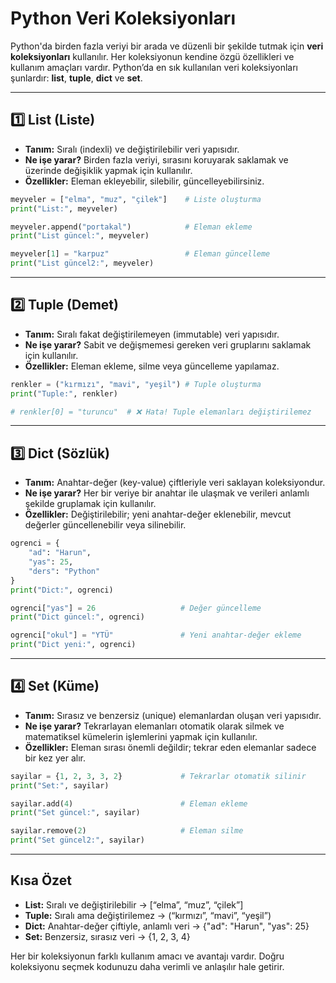 # Python Veri Koleksiyonları

Python'da birden fazla veriyi bir arada ve düzenli bir şekilde tutmak için **veri koleksiyonları** kullanılır. Her koleksiyonun kendine özgü özellikleri ve kullanım amaçları vardır. Python’da en sık kullanılan veri koleksiyonları şunlardır: **list**, **tuple**, **dict** ve **set**.

---

## 1️⃣ List (Liste)

- **Tanım:** Sıralı (indexli) ve değiştirilebilir veri yapısıdır.
- **Ne işe yarar?** Birden fazla veriyi, sırasını koruyarak saklamak ve üzerinde değişiklik yapmak için kullanılır.
- **Özellikler:** Eleman ekleyebilir, silebilir, güncelleyebilirsiniz.

```python
meyveler = ["elma", "muz", "çilek"]    # Liste oluşturma
print("List:", meyveler)

meyveler.append("portakal")            # Eleman ekleme
print("List güncel:", meyveler)

meyveler[1] = "karpuz"                 # Eleman güncelleme
print("List güncel2:", meyveler)
```

---

## 2️⃣ Tuple (Demet)

- **Tanım:** Sıralı fakat değiştirilemeyen (immutable) veri yapısıdır.
- **Ne işe yarar?** Sabit ve değişmemesi gereken veri gruplarını saklamak için kullanılır.
- **Özellikler:** Eleman ekleme, silme veya güncelleme yapılamaz.

```python
renkler = ("kırmızı", "mavi", "yeşil") # Tuple oluşturma
print("Tuple:", renkler)

# renkler[0] = "turuncu"  # ❌ Hata! Tuple elemanları değiştirilemez
```

---

## 3️⃣ Dict (Sözlük)

- **Tanım:** Anahtar-değer (key-value) çiftleriyle veri saklayan koleksiyondur.
- **Ne işe yarar?** Her bir veriye bir anahtar ile ulaşmak ve verileri anlamlı şekilde gruplamak için kullanılır.
- **Özellikler:** Değiştirilebilir; yeni anahtar-değer eklenebilir, mevcut değerler güncellenebilir veya silinebilir.

```python
ogrenci = {
    "ad": "Harun",
    "yas": 25,
    "ders": "Python"
}
print("Dict:", ogrenci)

ogrenci["yas"] = 26                   # Değer güncelleme
print("Dict güncel:", ogrenci)

ogrenci["okul"] = "YTÜ"               # Yeni anahtar-değer ekleme
print("Dict yeni:", ogrenci)
```

---

## 4️⃣ Set (Küme)

- **Tanım:** Sırasız ve benzersiz (unique) elemanlardan oluşan veri yapısıdır.
- **Ne işe yarar?** Tekrarlayan elemanları otomatik olarak silmek ve matematiksel kümelerin işlemlerini yapmak için kullanılır.
- **Özellikler:** Eleman sırası önemli değildir; tekrar eden elemanlar sadece bir kez yer alır.

```python
sayilar = {1, 2, 3, 3, 2}             # Tekrarlar otomatik silinir
print("Set:", sayilar)

sayilar.add(4)                        # Eleman ekleme
print("Set güncel:", sayilar)

sayilar.remove(2)                     # Eleman silme
print("Set güncel2:", sayilar)
```

---

## Kısa Özet

- **List:** Sıralı ve değiştirilebilir → [“elma”, “muz”, “çilek”]
- **Tuple:** Sıralı ama değiştirilemez → (“kırmızı”, “mavi”, “yeşil”)
- **Dict:** Anahtar-değer çiftiyle, anlamlı veri → {"ad": "Harun", "yas": 25}
- **Set:** Benzersiz, sırasız veri → {1, 2, 3, 4}

Her bir koleksiyonun farklı kullanım amacı ve avantajı vardır. Doğru koleksiyonu seçmek kodunuzu daha verimli ve anlaşılır hale getirir.